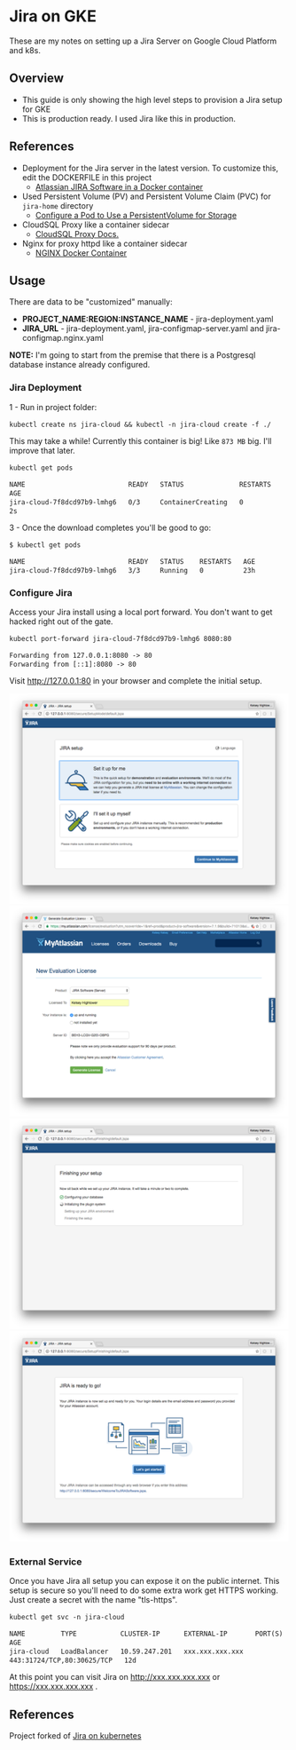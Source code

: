 # Jira on GKE

These are my notes on setting up a Jira Server on Google Cloud Platform and k8s.

## Overview

- This guide is only showing the high level steps to provision a Jira setup for GKE
- This is production ready. I used Jira like this in production.

## References

- Deployment for the Jira server in the latest version. To customize this, edit the DOCKERFILE in this project
	* [Atlassian JIRA Software in a Docker container](https://hub.docker.com/r/cptactionhank/atlassian-jira-software)
- Used Persistent Volume (PV) and Persistent Volume Claim (PVC) for `jira-home` directory
 	* [Configure a Pod to Use a PersistentVolume for Storage](https://kubernetes.io/docs/tasks/configure-pod-container/configure-persistent-volume-storage/)
- CloudSQL Proxy like a container sidecar
	* [CloudSQL Proxy Docs.](https://cloud.google.com/sql/docs/postgres/sql-proxy)
- Nginx for proxy httpd like a container sidecar
	* [NGINX Docker Container](https://hub.docker.com/_/nginx/)
	
## Usage

There are data to be "customized" manually:

- **PROJECT_NAME:REGION:INSTANCE_NAME** - jira-deployment.yaml
- **JIRA_URL** - jira-deployment.yaml, jira-configmap-server.yaml and jira-configmap.nginx.yaml

**NOTE:** I'm going to start from the premise that there is a Postgresql database instance already configured.

### Jira Deployment

1 - Run in project folder:

```
kubectl create ns jira-cloud && kubectl -n jira-cloud create -f ./
```

This may take a while! Currently this container is big! Like `873 MB` big. I'll improve that later.

```
kubectl get pods
```
```
NAME                          READY   STATUS              RESTARTS   AGE
jira-cloud-7f8dcd97b9-lmhg6   0/3     ContainerCreating   0          2s
```

3 - Once the download completes you'll be good to go:

```
$ kubectl get pods
```
```
NAME                          READY   STATUS    RESTARTS   AGE
jira-cloud-7f8dcd97b9-lmhg6   3/3     Running   0          23h
```

### Configure Jira

Access your Jira install using a local port forward. You don't want to get hacked right out of the gate.

```
kubectl port-forward jira-cloud-7f8dcd97b9-lmhg6 8080:80
```
```
Forwarding from 127.0.0.1:8080 -> 80
Forwarding from [::1]:8080 -> 80
```

Visit http://127.0.0.1:80 in your browser and complete the initial setup.

![Jira Setup](images/jira-1.png)
![Jira Setup](images/jira-2.png)
![Jira Setup](images/jira-3.png)
![Jira Setup](images/jira-4.png)

### External Service

Once you have Jira all setup you can expose it on the public internet. This setup is secure so you'll need to do some extra work get HTTPS working. Just create a secret with the name "tls-https".

```
kubectl get svc -n jira-cloud
```
```
NAME         TYPE           CLUSTER-IP      EXTERNAL-IP       PORT(S)                      AGE
jira-cloud   LoadBalancer   10.59.247.201   xxx.xxx.xxx.xxx   443:31724/TCP,80:30625/TCP   12d

```

At this point you can visit Jira on http://xxx.xxx.xxx.xxx or https://xxx.xxx.xxx.xxx .

## References

Project forked of [Jira on kubernetes](https://github.com/kelseyhightower/jira-on-kubernetes)
